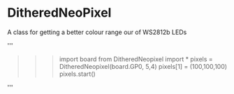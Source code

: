 # DitheredNeoPixel
A class for getting a better colour range our of WS2812b LEDs

'''
>>> import board
>>> from DitheredNeopixel import *
>>> pixels = DitheredNeopixel(board.GP0, 5,4)
>>> pixels[1] = (100,100,100)
>>> pixels.start()
>>> 
'''
